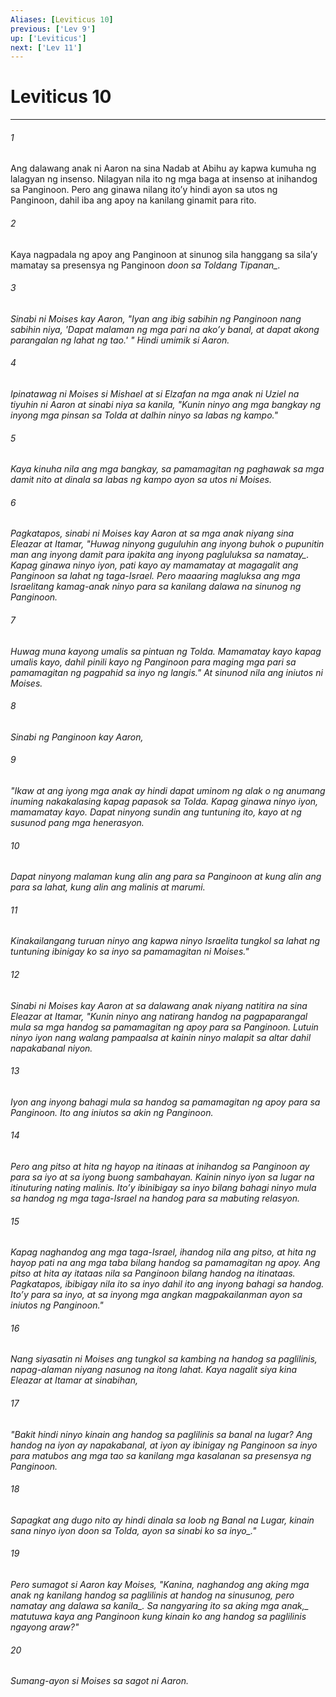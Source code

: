 ```yaml
---
Aliases: [Leviticus 10]
previous: ['Lev 9']
up: ['Leviticus']
next: ['Lev 11']
---
```

# Leviticus 10

***






















###### 1 










Ang dalawang anak ni Aaron na sina Nadab at Abihu ay kapwa kumuha ng lalagyan ng insenso. Nilagyan nila ito ng mga baga at insenso at inihandog sa Panginoon. Pero ang ginawa nilang itoʼy hindi ayon sa utos ng Panginoon, dahil iba ang apoy na kanilang ginamit para rito. 





















###### 2 










Kaya nagpadala ng apoy ang Panginoon at sinunog sila hanggang sa silaʼy mamatay sa presensya ng Panginoon <i class="trans-change">doon sa Toldang Tipanan_. 





















###### 3 










Sinabi ni Moises kay Aaron, "Iyan ang ibig sabihin ng Panginoon nang sabihin niya, 'Dapat malaman ng mga pari na akoʼy banal, at dapat akong parangalan ng lahat ng tao.' " Hindi umimik si Aaron. 





















###### 4 










Ipinatawag ni Moises si Mishael at si Elzafan na mga anak ni Uziel na tiyuhin ni Aaron at sinabi niya sa kanila, "Kunin ninyo ang mga bangkay ng inyong mga pinsan sa Tolda at dalhin ninyo sa labas ng kampo." 





















###### 5 










Kaya kinuha nila ang mga bangkay, sa pamamagitan ng paghawak sa mga damit nito at dinala sa labas ng kampo ayon sa utos ni Moises. 





















###### 6 










Pagkatapos, sinabi ni Moises kay Aaron at sa mga anak niyang sina Eleazar at Itamar, "Huwag ninyong guguluhin ang inyong buhok o pupunitin man ang inyong damit <i class="trans-change">para ipakita ang inyong pagluluksa sa namatay_. Kapag ginawa ninyo iyon, pati kayo ay mamamatay at magagalit ang Panginoon sa lahat ng taga-Israel. Pero maaaring magluksa ang mga Israelitang kamag-anak ninyo para sa kanilang dalawa na sinunog ng Panginoon. 





















###### 7 










Huwag muna kayong umalis sa pintuan ng Tolda. Mamamatay kayo kapag umalis kayo, dahil pinili kayo ng Panginoon para maging mga pari sa pamamagitan ng pagpahid sa inyo ng langis." At sinunod nila ang iniutos ni Moises. 





















###### 8 










Sinabi ng Panginoon kay Aaron, 





















###### 9 










"Ikaw at ang iyong mga anak ay hindi dapat uminom ng alak o ng anumang inuming nakakalasing kapag papasok sa Tolda. Kapag ginawa ninyo iyon, mamamatay kayo. Dapat ninyong sundin ang tuntuning ito, kayo at ng susunod pang mga henerasyon. 





















###### 10 










Dapat ninyong malaman kung alin ang para sa Panginoon at kung alin ang para sa lahat, kung alin ang malinis at marumi. 





















###### 11 










Kinakailangang turuan ninyo ang kapwa ninyo Israelita tungkol sa lahat ng tuntuning ibinigay ko sa inyo sa pamamagitan ni Moises." 





















###### 12 










Sinabi ni Moises kay Aaron at sa dalawang anak niyang natitira na sina Eleazar at Itamar, "Kunin ninyo ang natirang handog na pagpaparangal mula sa mga handog sa pamamagitan ng apoy para sa Panginoon. Lutuin ninyo iyon nang walang pampaalsa at kainin ninyo malapit sa altar dahil napakabanal niyon. 





















###### 13 










Iyon ang inyong bahagi mula sa handog sa pamamagitan ng apoy para sa Panginoon. Ito ang iniutos sa akin ng Panginoon. 





















###### 14 










Pero ang pitso at hita ng hayop na itinaas at inihandog sa Panginoon ay para sa iyo at sa iyong buong sambahayan. Kainin ninyo iyon sa lugar na itinuturing nating malinis. Itoʼy ibinibigay sa inyo bilang bahagi ninyo mula sa handog ng mga taga-Israel na handog para sa mabuting relasyon. 





















###### 15 










Kapag naghandog ang mga taga-Israel, ihandog nila ang pitso, at hita ng hayop pati na ang mga taba bilang handog sa pamamagitan ng apoy. Ang pitso at hita ay itataas nila sa Panginoon bilang handog na itinataas. Pagkatapos, ibibigay nila ito sa inyo dahil ito ang inyong bahagi sa handog. Itoʼy para sa inyo, at sa inyong mga angkan magpakailanman ayon sa iniutos ng Panginoon." 





















###### 16 










Nang siyasatin ni Moises ang tungkol sa kambing na handog sa paglilinis, napag-alaman niyang nasunog na itong lahat. Kaya nagalit siya kina Eleazar at Itamar at sinabihan, 





















###### 17 










"Bakit hindi ninyo kinain ang handog sa paglilinis sa banal na lugar? Ang handog na iyon ay napakabanal, at iyon ay ibinigay ng Panginoon sa inyo para matubos ang mga tao sa kanilang mga kasalanan sa presensya ng Panginoon. 





















###### 18 










Sapagkat ang dugo nito ay hindi dinala sa loob ng Banal na Lugar, kinain sana ninyo iyon doon sa Tolda, ayon sa sinabi ko <i class="trans-change">sa inyo_." 





















###### 19 










Pero sumagot si Aaron kay Moises, "Kanina, naghandog ang aking mga anak ng kanilang handog sa paglilinis at handog na sinusunog, <i class="trans-change">pero namatay ang dalawa sa kanila_. Sa nangyaring ito <i class="trans-change">sa aking mga anak,_ matutuwa kaya ang Panginoon kung kinain ko ang handog sa paglilinis ngayong araw?" 





















###### 20 










Sumang-ayon si Moises sa sagot ni Aaron.

